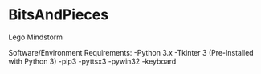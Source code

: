 # BitsAndPieces
Lego Mindstorm

Software/Environment Requirements:
-Python 3.x
-Tkinter 3 (Pre-Installed with Python 3)
-pip3
-pyttsx3
-pywin32
-keyboard
